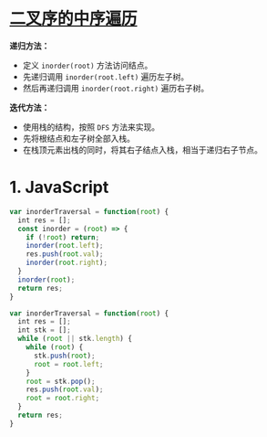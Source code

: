 # [二叉序的中序遍历](https://leetcode-cn.com/problems/binary-tree-inorder-traversal/)

**递归方法：**

- 定义 `inorder(root)` 方法访问结点。
- 先递归调用 `inorder(root.left)` 遍历左子树。
- 然后再递归调用 `inorder(root.right)` 遍历右子树。

**迭代方法：**

- 使用栈的结构，按照 `DFS` 方法来实现。
- 先将根结点和左子树全部入栈。
- 在栈顶元素出栈的同时，将其右子结点入栈，相当于递归右子节点。

# 1. JavaScript

```js
var inorderTraversal = function(root) {
  int res = [];
  const inorder = (root) => {
    if (!root) return;
    inorder(root.left);
    res.push(root.val);
    inorder(root.right);
  }
  inorder(root);  
  return res;
}
```

```js
var inorderTraversal = function(root) {
  int res = [];
  int stk = [];
  while (root || stk.length) {
    while (root) {
      stk.push(root);
      root = root.left;
    }
    root = stk.pop();
    res.push(root.val);
    root = root.right;
  }
  return res;
}
```